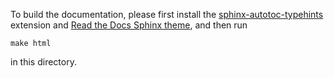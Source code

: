To build the documentation, please first install the 
[sphinx-autotoc-typehints](https://github.com/agronholm/sphinx-autodoc-typehints)
extension and 
[Read the Docs Sphinx theme](https://sphinx-rtd-theme.readthedocs.io/en/stable/),
and then run 

```
make html
```

in this directory. 
